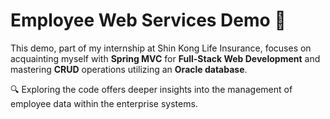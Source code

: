 # Employee Web Services Demo 💼
This demo, part of my internship at Shin Kong Life Insurance, focuses on acquainting myself with **Spring MVC** for **Full-Stack Web Development** and mastering **CRUD** operations utilizing an **Oracle database**.

🔍 Exploring the code offers deeper insights into the management of employee data within the enterprise systems.
